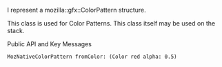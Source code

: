 I represent a mozilla::gfx::ColorPattern structure.

This class is used for Color Patterns. This class itself may be used on the stack.

Public API and Key Messages

	MozNativeColorPattern fromColor: (Color red alpha: 0.5)